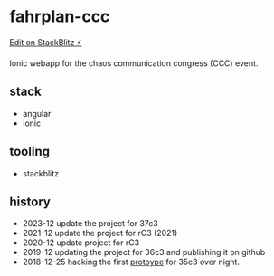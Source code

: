 # fahrplan-ccc

[Edit on StackBlitz ⚡️](https://stackblitz.com/edit/fahrplan-c3)

Ionic webapp for the chaos communication congress (CCC) event.

## stack

- angular
- ionic

## tooling

- stackblitz

## history

- 2023-12 update the project for 37c3
- 2021-12 update the project for rC3 (2021)
- 2020-12 update project for rC3
- 2019-12 updating the project for 36c3 and publishing it on github
- 2018-12-25 hacking the first [protoype](https://stackblitz.com/edit/fahrplan-35c3) for 35c3 over night.
